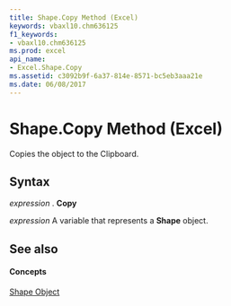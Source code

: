 ```yaml
---
title: Shape.Copy Method (Excel)
keywords: vbaxl10.chm636125
f1_keywords:
- vbaxl10.chm636125
ms.prod: excel
api_name:
- Excel.Shape.Copy
ms.assetid: c3092b9f-6a37-814e-8571-bc5eb3aaa21e
ms.date: 06/08/2017
---
```



# Shape.Copy Method (Excel)

Copies the object to the Clipboard.


## Syntax

 _expression_ . **Copy**

 _expression_ A variable that represents a **Shape** object.


## See also


#### Concepts


[Shape Object](Excel.Shape.md)

